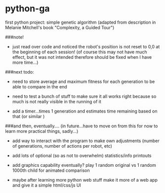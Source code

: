 # python-ga
first python project: simple genetic algorithm
(adapted from description in Melanie Mitchell's book "Complexity, a Guided Tour")

###note!

* just read over code and noticed the robot's position is not reset to 0,0 at the beginning of each session! (of course this may not have much effect, but it was not intended therefore should be fixed when I have more time...)


###next todo:

* need to store average and maximum fitness for each generation to be able to compare in the end

* need to test a bunch of stuff to make sure it all works right because so much is not really visible in the running of it

* add a timer...times 1 generation and estimates time remaining based on that (or similar <idea class=""></idea>)


###and then, eventually.... (in future...have to move on from this for now to learn more practical things, sadly...)

* add way to interact with the program to make own adjustments (number of generations, number of actions per robot, etc)

* add lots of optional (so as not to overwhelm) statistics/info printouts

* add graphics capability eventually?  play 1 random original vs 1 random 1000th child for animated comparison 

* maybe after learning more python web stuff make it more of a web app and give it a simple html/css/js UI